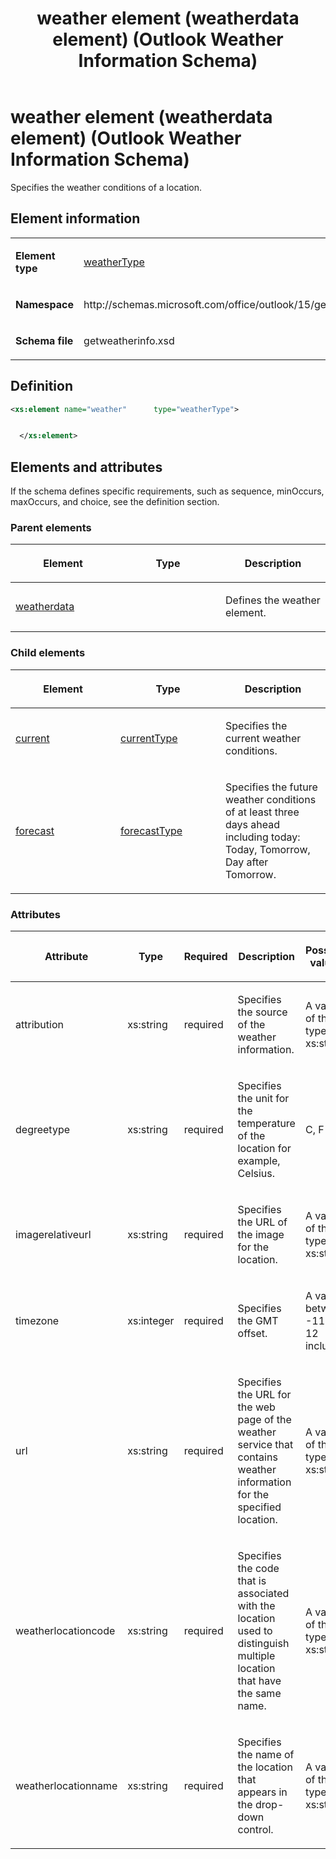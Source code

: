 ﻿---
title: weather element (weatherdata element) (Outlook Weather Information Schema)
TOCTitle: weather element
ms:assetid: de3c35ef-84a3-b991-7c98-3eca720c9ba0
ms:mtpsurl: https://msdn.microsoft.com/en-us/library/JJ231205(v=office.15)
ms:contentKeyID: 48489065
ms.date: 07/24/2014
mtps_version: v=office.15
dev_langs:
- xml
---

# weather element (weatherdata element) (Outlook Weather Information Schema)

Specifies the weather conditions of a location.

## Element information

<table>
<colgroup>
<col style="width: 50%" />
<col style="width: 50%" />
</colgroup>
<tbody>
<tr class="odd">
<td><p><strong>Element type</strong></p></td>
<td><p><a href="weathertype-complextype-outlook-weather-information-schema.md">weatherType</a></p></td>
</tr>
<tr class="even">
<td><p><strong>Namespace</strong></p></td>
<td><p>http://schemas.microsoft.com/office/outlook/15/getweatherinfo.xsd</p></td>
</tr>
<tr class="odd">
<td><p><strong>Schema file</strong></p></td>
<td><p>getweatherinfo.xsd</p></td>
</tr>
</tbody>
</table>

## Definition

``` xml
<xs:element name="weather"      type="weatherType">


  </xs:element>  
```

## Elements and attributes

If the schema defines specific requirements, such as sequence, minOccurs, maxOccurs, and choice, see the definition section.

### Parent elements

<table>
<colgroup>
<col style="width: 33%" />
<col style="width: 33%" />
<col style="width: 33%" />
</colgroup>
<thead>
<tr class="header">
<th><p>Element</p></th>
<th><p>Type</p></th>
<th><p>Description</p></th>
</tr>
</thead>
<tbody>
<tr class="odd">
<td><p><a href="weatherdata-element-outlook-weather-information-schema.md">weatherdata</a></p></td>
<td></td>
<td><p>Defines the weather element.</p></td>
</tr>
</tbody>
</table>

### Child elements

<table>
<colgroup>
<col style="width: 33%" />
<col style="width: 33%" />
<col style="width: 33%" />
</colgroup>
<thead>
<tr class="header">
<th><p>Element</p></th>
<th><p>Type</p></th>
<th><p>Description</p></th>
</tr>
</thead>
<tbody>
<tr class="odd">
<td><p><a href="current-element-weathertype-complextype-outlook-weather-information-schema.md">current</a></p></td>
<td><p><a href="currenttype-complextype-outlook-weather-information-schema.md">currentType</a></p></td>
<td><p>Specifies the current weather conditions.</p></td>
</tr>
<tr class="even">
<td><p><a href="forecast-element-weathertype-complextype-outlook-weather-information-schema.md">forecast</a></p></td>
<td><p><a href="forecasttype-complextype-outlook-weather-information-schema.md">forecastType</a></p></td>
<td><p>Specifies the future weather conditions of at least three days ahead including today: Today, Tomorrow, Day after Tomorrow.</p></td>
</tr>
</tbody>
</table>

### Attributes

<table>
<colgroup>
<col style="width: 20%" />
<col style="width: 20%" />
<col style="width: 20%" />
<col style="width: 20%" />
<col style="width: 20%" />
</colgroup>
<thead>
<tr class="header">
<th><p>Attribute</p></th>
<th><p>Type</p></th>
<th><p>Required</p></th>
<th><p>Description</p></th>
<th><p>Possible values</p></th>
</tr>
</thead>
<tbody>
<tr class="odd">
<td><p>attribution</p></td>
<td><p>xs:string</p></td>
<td><p>required</p></td>
<td><p>Specifies the source of the weather information.</p></td>
<td><p>A value of the type xs:string</p></td>
</tr>
<tr class="even">
<td><p>degreetype</p></td>
<td><p>xs:string</p></td>
<td><p>required</p></td>
<td><p>Specifies the unit for the temperature of the location for example, Celsius.</p></td>
<td><p>C, F</p></td>
</tr>
<tr class="odd">
<td><p>imagerelativeurl</p></td>
<td><p>xs:string</p></td>
<td><p>required</p></td>
<td><p>Specifies the URL of the image for the location.</p></td>
<td><p>A value of the type xs:string</p></td>
</tr>
<tr class="even">
<td><p>timezone</p></td>
<td><p>xs:integer</p></td>
<td><p>required</p></td>
<td><p>Specifies the GMT offset.</p></td>
<td><p>A value between -11 and 12 inclusive</p></td>
</tr>
<tr class="odd">
<td><p>url</p></td>
<td><p>xs:string</p></td>
<td><p>required</p></td>
<td><p>Specifies the URL for the web page of the weather service that contains weather information for the specified location.</p></td>
<td><p>A value of the type xs:string</p></td>
</tr>
<tr class="even">
<td><p>weatherlocationcode</p></td>
<td><p>xs:string</p></td>
<td><p>required</p></td>
<td><p>Specifies the code that is associated with the location used to distinguish multiple location that have the same name.</p></td>
<td><p>A value of the type xs:string</p></td>
</tr>
<tr class="odd">
<td><p>weatherlocationname</p></td>
<td><p>xs:string</p></td>
<td><p>required</p></td>
<td><p>Specifies the name of the location that appears in the drop-down control.</p></td>
<td><p>A value of the type xs:string</p></td>
</tr>
</tbody>
</table>

